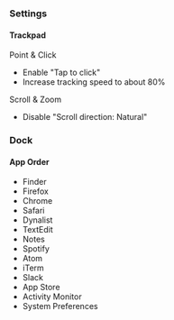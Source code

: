 ### Settings ###

#### Trackpad ####
Point & Click
- Enable "Tap to click"
- Increase tracking speed to about 80%

Scroll & Zoom
- Disable "Scroll direction: Natural"


### Dock ###

#### App Order ####
- Finder
- Firefox
- Chrome
- Safari
- Dynalist
- TextEdit
- Notes
- Spotify
- Atom
- iTerm
- Slack
- App Store
- Activity Monitor
- System Preferences
